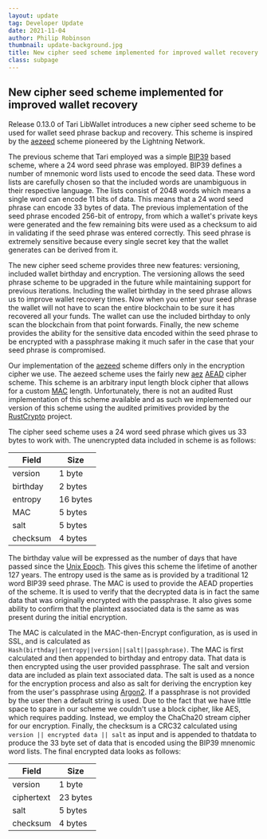 ```yaml
---
layout: update
tag: Developer Update
date: 2021-11-04
author: Philip Robinson
thumbnail: update-background.jpg
title: New cipher seed scheme implemented for improved wallet recovery
class: subpage
---
```


## New cipher seed scheme implemented for improved wallet recovery

Release 0.13.0 of Tari LibWallet introduces a new cipher seed scheme to be used for wallet seed phrase backup and
recovery. This scheme is inspired by the [aezeed](https://github.com/lightningnetwork/lnd/tree/master/aezeed) scheme
pioneered by the Lightning Network.

The previous scheme that Tari employed was a simple [BIP39](https://github.com/bitcoin/bips/blob/master/bip-0039.mediawiki)
based scheme, where a 24 word seed phrase was employed. BIP39 defines a number of mnemonic word lists  used to encode the
seed data. These word lists are carefully chosen so that the included words are unambiguous in their respective language.
The lists consist of 2048 words which means a single word can encode 11 bits of data. This means that a 24 word seed
phrase can encode 33 bytes of data. The previous implementation of the seed phrase encoded 256-bit of entropy, from
which a wallet's private keys were generated and the few remaining bits were used as a checksum to aid in validating if
the seed phrase was entered correctly. This seed phrase is extremely sensitive because every single secret key that the
wallet generates can be derived from it.

The new cipher seed scheme provides three new features: versioning, included wallet birthday and encryption. The
versioning allows the seed phrase scheme to be upgraded in the future while maintaining support for previous iterations.
Including the wallet birthday in the seed phrase allows us to improve wallet recovery times. Now when you enter your seed
phrase the wallet will not have to scan the entire blockchain to be sure it has recovered all your funds. The wallet
can use the included birthday to only scan the blockchain from that point forwards. Finally, the new scheme provides the
ability for the sensitive data encoded within the seed phrase to be encrypted with a passphrase making it much safer in
the case that your seed phrase is compromised.

Our implementation of the [aezeed](https://github.com/lightningnetwork/lnd/tree/master/aezeed) scheme differs only in the
encryption cipher we use. The aezeed scheme uses the fairly new [aez](https://web.cs.ucdavis.edu/~rogaway/aez/)
[AEAD](https://en.wikipedia.org/wiki/Authenticated_encryption) cipher scheme. This scheme is an arbitrary input length
block cipher that allows for a custom [MAC](https://en.wikipedia.org/wiki/Message_authentication_code) length. Unfortunately,
there is not an audited Rust implementation of this scheme available and as such we implemented our version of this scheme
using the audited primitives provided by the [RustCrypto](https://github.com/RustCrypto) project.

The cipher seed scheme uses a 24 word seed phrase which gives us 33 bytes to work with. The unencrypted data included in
scheme is as follows:

|Field      | Size      | 
|---        |---        |
| version   | 1 byte    |
| birthday  | 2 bytes   |
| entropy   | 16 bytes  |
| MAC       | 5 bytes   |
| salt      | 5 bytes   |
| checksum  | 4 bytes   |

The birthday value will be expressed as the number of days that have passed since the [Unix Epoch](https://en.wikipedia.org/wiki/Unix_time).
This gives this scheme the lifetime of another 127 years. The entropy used is the same as is provided by a traditional
12 word BIP39 seed phrase. The MAC is used to provide the AEAD properties of the scheme. It is used to verify that the
decrypted data is in fact the same data that was originally encrypted with the passphrase. It also gives some ability to
confirm that the plaintext associated data is the same as was present during the initial encryption.

The MAC is calculated in the MAC-then-Encrypt configuration, as is used in SSL, and is calculated as
`Hash(birthday||entropy||version||salt||passphrase)`. The MAC is first calculated and then appended to birthday and
entropy data. That data is then encrypted using the user provided passphrase. The salt and version data are included as
plain text associated data. The salt is used as a nonce for the encryption process and also as salt for deriving the
encryption key from the user's passphrase using [Argon2](https://en.wikipedia.org/wiki/Argon2). If a passphrase is not
provided by the user then a default string is used. Due to the fact that we have little space to spare in our scheme we
couldn't use a block cipher, like AES, which requires padding. Instead, we employ the ChaCha20 stream cipher for our
encryption. Finally, the checksum is a CRC32 calculated using `version || encrypted data || salt` as input and is
appended to thatdata to produce the 33 byte set of data that is encoded using the BIP39 mnenomic word lists. The final
encrypted data looks as follows:

|Field          | Size      | 
|---            |---        |
| version       | 1 byte    |
| ciphertext    | 23 bytes  |
| salt          | 5 bytes   |
| checksum      | 4 bytes   |